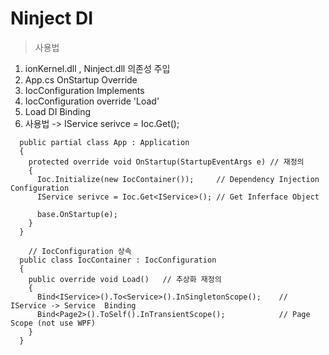 # Ninject DI

> 사용법

1. ionKernel.dll , Ninject.dll 의존성 주입
1. App.cs OnStartup Override
1. IocConfiguration Implements 
1. IocConfiguration override 'Load'
1. Load DI Binding
1. 사용법 -> IService serivce = Ioc.Get<IService>();

```
  public partial class App : Application
  {
    protected override void OnStartup(StartupEventArgs e) // 재정의
    {
      Ioc.Initialize(new IocContainer());     // Dependency Injection Configuration
      IService serivce = Ioc.Get<IService>(); // Get Inferface Object
      
      base.OnStartup(e);
    }
  }

    // IocConfiguration 상속
  public class IocContainer : IocConfiguration      
  {
    public override void Load()   // 추상화 재정의
    {
      Bind<IService>().To<Service>().InSingletonScope();    // IService -> Service  Binding
      Bind<Page2>().ToSelf().InTransientScope();            // Page Scope (not use WPF)
    }
  }
```